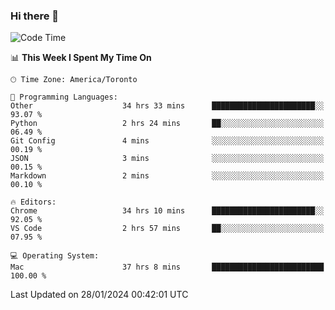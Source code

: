 ### Hi there 👋


<!--START_SECTION:waka-->
![Code Time](http://img.shields.io/badge/Code%20Time-1%2C600%20hrs%2047%20mins-blue)

📊 **This Week I Spent My Time On** 

```text
🕑︎ Time Zone: America/Toronto

💬 Programming Languages: 
Other                    34 hrs 33 mins      ███████████████████████░░   93.07 % 
Python                   2 hrs 24 mins       ██░░░░░░░░░░░░░░░░░░░░░░░   06.49 % 
Git Config               4 mins              ░░░░░░░░░░░░░░░░░░░░░░░░░   00.19 % 
JSON                     3 mins              ░░░░░░░░░░░░░░░░░░░░░░░░░   00.15 % 
Markdown                 2 mins              ░░░░░░░░░░░░░░░░░░░░░░░░░   00.10 % 

🔥 Editors: 
Chrome                   34 hrs 10 mins      ███████████████████████░░   92.05 % 
VS Code                  2 hrs 57 mins       ██░░░░░░░░░░░░░░░░░░░░░░░   07.95 % 

💻 Operating System: 
Mac                      37 hrs 8 mins       █████████████████████████   100.00 % 
```


 Last Updated on 28/01/2024 00:42:01 UTC
<!--END_SECTION:waka-->

<!--
**SillyPasty/SillyPasty** is a ✨ _special_ ✨ repository because its `README.md` (this file) appears on your GitHub profile.

Here are some ideas to get you started:

- 🔭 I’m currently working on ...
- 🌱 I’m currently learning ...
- 👯 I’m looking to collaborate on ...
- 🤔 I’m looking for help with ...
- 💬 Ask me about ...
- 📫 How to reach me: ...
- 😄 Pronouns: ...
- ⚡ Fun fact: ...
-->


